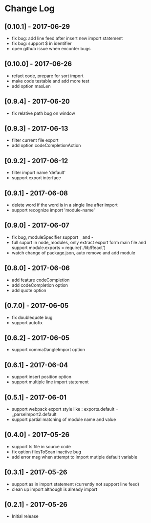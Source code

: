 # Change Log

## [0.10.1] - 2017-06-29
- fix bug: add line feed after insert new import statement
- fix bug: support $ in identifier
- open github issue when enconter bugs

## [0.10.0] - 2017-06-26
- refact code, prepare for sort import
- make code testable and add more test
- add option maxLen

## [0.9.4] - 2017-06-20
- fix relative path bug on window

## [0.9.3] - 2017-06-13
- filter current file export
- add option codeCompletionAction

## [0.9.2] - 2017-06-12
- filter import name 'default'
- support export interface

## [0.9.1] - 2017-06-08
- delete word if the word is in a single line after import
- support recognize import 'module-name'

## [0.9.0] - 2017-06-07
- fix bug, moduleSpecifier support _ and -
- full suport in node_modules, only extract export form main file and support module.exports = require('./lib/React')
- watch change of package.json, auto remove and add module

## [0.8.0] - 2017-06-06
- add feature codeCompletion
- add codeCompletion option
- add quote option

## [0.7.0] - 2017-06-05
- fix doublequote bug
- support autofix

## [0.6.2] - 2017-06-05
- support commaDangleImport option

## [0.6.1] - 2017-06-04
- support insert position option
- support multiple line import statement

## [0.5.1] - 2017-06-01
- support webpack export style like : exports.default = _parseImport2.default
- support partial matching of module name and value

## [0.4.0] - 2017-05-26
- support ts file in source code
- fix option filesToScan inactive bug
- add error msg when attempt to import mutiple default variable

## [0.3.1] - 2017-05-26
- support as in import statement (currently not support line feed)
- clean up import although is already import

## [0.2.1] - 2017-05-26
- Initial release
